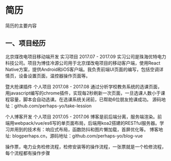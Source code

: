 <!-- 2017/9/13 -->

# 简历

简历的主要内容
<!--more-->

## 一、项目经历

北京煤改电项目移动端开发            实习项目                     2017.07 - 2017.09
实习公司是珠海优特电力科技公司。项目为博佳冷源公司用于北京煤改电项目的移动客户端，使用React Native方案，提供Android和iOS客户端。我负责前端UI页面的编写，包括空调详情页，设备设置页面，温控器操作页面等。

暨大抢课插件                        个人项目                     2017.08 - 2017.08
通过分析学校教务系统的选课页面，用javascript编写的chrome插件，实现每2秒刷新一次页面，一旦选课人数小于课程容量，脚本会自动选课。在选课系统关闭前，已帮助6位朋友抢课成功。
源码地址：github.com/perhaps-yo/take-lession

个人博客开发                        个人项目                     2017.05 - 2017.06
博客是前后端分离，服务端渲染。前端用webpack/vue/es6写的单页面布局，后端用koa2搭建的RESTful服务器。学习并用到的技术有：响应式布局，函数防抖和图片懒加载，首屏优化等。
博客地址: blogperhaps.cn，源码地址：github.com/perhaps-yo/blog-vue

操作票，电力业务检修流程，检修安装等的操作流程，一张票就是一个检修流程，每个流程都有操作步骤